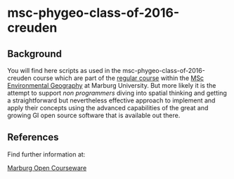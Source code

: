 # msc-phygeo-class-of-2016-creuden

## Background
You will find here scripts as used in the msc-phygeo-class-of-2016-creuden course which are part of the [regular course](http://moc.environmentalinformatics-marburg.de/doku.php?id=start) within the [MSc Environmental Geography](http://www.uni-marburg.de/fb19/studium/studiengaenge/msc-environmentalgeography/index_html) at Marburg University.
But more likely it is the attempt to support *non programmers* diving into spatial thinking and getting a straightforward but nevertheless effective approach to implement and apply their concepts using the advanced capabilities of the great and growing GI open source software that is available out there. 

## References
Find further information at:

[Marburg Open Courseware](http://moc.environmentalinformatics-marburg.de/doku.php)

